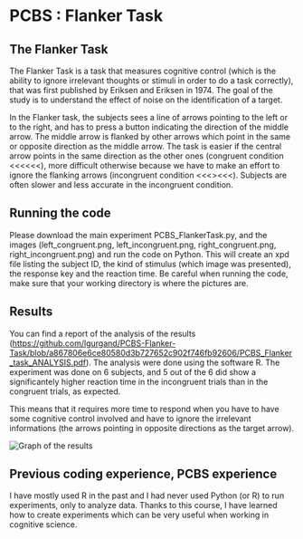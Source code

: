 # PCBS : Flanker Task

## The Flanker Task

The Flanker Task is a task that measures cognitive control (which is the ability to ignore irrelevant thoughts or stimuli in order to do a task correctly), that was first published by Eriksen and Eriksen in 1974. The goal of the study is to understand the effect of noise on the identification of a target.

In the Flanker task, the subjects sees a line of arrows pointing to the left or to the right, and has to press a button indicating the direction of the middle arrow. The middle arrow is flanked by other arrows which point in the same or opposite direction as the middle arrow.
The task is easier if the central arrow points in the same direction as the other ones (congruent condition <<<<<<), more difficult otherwise because we have to make an effort to ignore the flanking arrows (incongruent condition <<<><<<).
Subjects are often slower and less accurate in the incongruent condition.

## Running the code 

Please download the main experiment PCBS_FlankerTask.py, and the images (left_congruent.png, left_incongruent.png, right_congruent.png, right_incongruent.png) and run the code on Python. This will create an xpd file listing the subject ID, the kind of stimulus (which image was presented), the response key and the reaction time.
Be careful when running the code, make sure that your working directory is where the pictures are.

## Results

You can find a report of the analysis of the results (https://github.com/lgurgand/PCBS-Flanker-Task/blob/a867806e6ce80580d3b727652c902f746fb92606/PCBS_Flanker_task_ANALYSIS.pdf). The analysis were done using the software R. The experiment was done on 6 subjects, and 5 out of the 6 did show a significantely higher reaction time in the incongruent trials than in the congruent trials, as expected. 

This means that it requires more time to respond when you have to have some cognitive control involved and have to ignore the irrelevant informations (the arrows pointing in opposite directions as the target arrow).

![Graph of the results](https://github.com/lgurgand/PCBS-Flanker-Task/blob/main/PCBS_results_R.png)

## Previous coding experience, PCBS experience

I have mostly used R in the past and I had never used Python (or R) to run experiments, only to analyze data. Thanks to this course, I have learned how to create experiments which can be very useful when working in cognitive science. 
